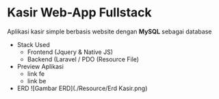 # Kasir Web-App Fullstack

Aplikasi kasir simple berbasis website dengan **MySQL** sebagai database

- Stack Used
  - Frontend (Jquery & Native JS)
  - Backend (Laravel / PDO (Resource File)
- Preview Aplikasi
  - link fe
  - link be
- ERD 
![Gambar ERD](./Resource/Erd Kasir.png)
